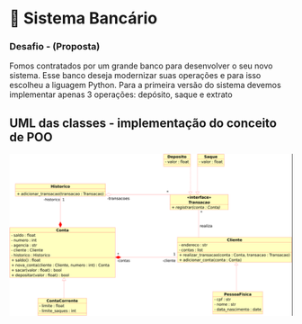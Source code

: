 # 🏦 Sistema Bancário
### Desafio - (Proposta)

Fomos contratados por um grande banco para desenvolver o seu novo sistema. Esse banco deseja modernizar suas operações e para isso escolheu a liguagem Python. Para a primeira versão do sistema devemos implementar apenas 3 operações: depósito, saque e extrato

## UML das classes - implementação do conceito de POO

![<UML do Projeto>](<https://github.com/theushsantos/sistema_bancario/blob/main/18fd5e88-74b0-44d9-b059-0fc7c6a659e7.png>)
